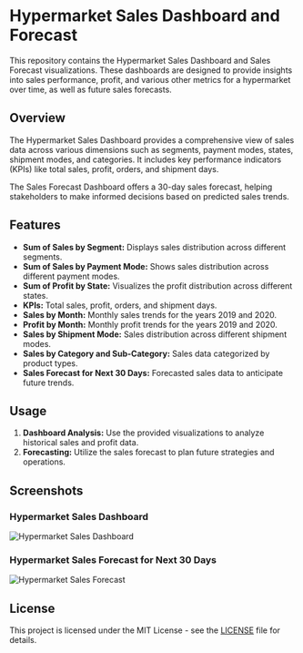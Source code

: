 # Hypermarket Sales Dashboard and Forecast
This repository contains the Hypermarket Sales Dashboard and Sales Forecast visualizations. These dashboards are designed to provide insights into sales performance, profit, and various other metrics for a hypermarket over time, as well as future sales forecasts.

## Overview
The Hypermarket Sales Dashboard provides a comprehensive view of sales data across various dimensions such as segments, payment modes, states, shipment modes, and categories. It includes key performance indicators (KPIs) like total sales, profit, orders, and shipment days.

The Sales Forecast Dashboard offers a 30-day sales forecast, helping stakeholders to make informed decisions based on predicted sales trends.

## Features

- **Sum of Sales by Segment:** Displays sales distribution across different segments.
- **Sum of Sales by Payment Mode:** Shows sales distribution across different payment modes.
- **Sum of Profit by State:** Visualizes the profit distribution across different states.
- **KPIs:** Total sales, profit, orders, and shipment days.
- **Sales by Month:** Monthly sales trends for the years 2019 and 2020.
- **Profit by Month:** Monthly profit trends for the years 2019 and 2020.
- **Sales by Shipment Mode:** Sales distribution across different shipment modes.
- **Sales by Category and Sub-Category:** Sales data categorized by product types.
- **Sales Forecast for Next 30 Days:** Forecasted sales data to anticipate future trends.

## Usage

1. **Dashboard Analysis:** Use the provided visualizations to analyze historical sales and profit data.
2. **Forecasting:** Utilize the sales forecast to plan future strategies and operations.

## Screenshots

### Hypermarket Sales Dashboard
![Hypermarket Sales Dashboard](Dashboard.png)

### Hypermarket Sales Forecast for Next 30 Days
![Hypermarket Sales Forecast](Forecast.png)


## License

This project is licensed under the MIT License - see the [LICENSE](LICENSE) file for details.



